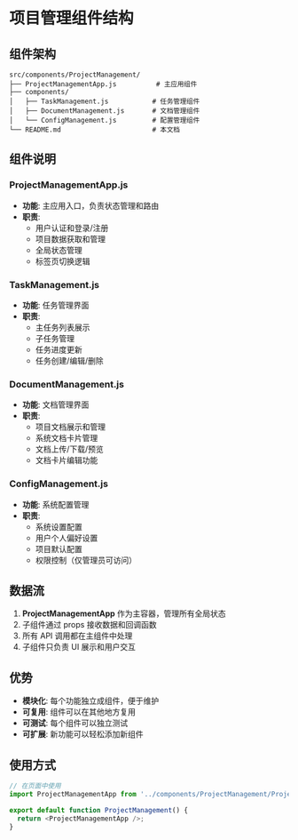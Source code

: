 # 项目管理组件结构

## 组件架构

```
src/components/ProjectManagement/
├── ProjectManagementApp.js          # 主应用组件
├── components/
│   ├── TaskManagement.js           # 任务管理组件
│   ├── DocumentManagement.js       # 文档管理组件
│   └── ConfigManagement.js         # 配置管理组件
└── README.md                       # 本文档
```

## 组件说明

### ProjectManagementApp.js
- **功能**: 主应用入口，负责状态管理和路由
- **职责**: 
  - 用户认证和登录/注册
  - 项目数据获取和管理
  - 全局状态管理
  - 标签页切换逻辑

### TaskManagement.js
- **功能**: 任务管理界面
- **职责**:
  - 主任务列表展示
  - 子任务管理
  - 任务进度更新
  - 任务创建/编辑/删除

### DocumentManagement.js
- **功能**: 文档管理界面
- **职责**:
  - 项目文档展示和管理
  - 系统文档卡片管理
  - 文档上传/下载/预览
  - 文档卡片编辑功能

### ConfigManagement.js
- **功能**: 系统配置管理
- **职责**:
  - 系统设置配置
  - 用户个人偏好设置
  - 项目默认配置
  - 权限控制（仅管理员可访问）

## 数据流

1. **ProjectManagementApp** 作为主容器，管理所有全局状态
2. 子组件通过 props 接收数据和回调函数
3. 所有 API 调用都在主组件中处理
4. 子组件只负责 UI 展示和用户交互

## 优势

- **模块化**: 每个功能独立成组件，便于维护
- **可复用**: 组件可以在其他地方复用
- **可测试**: 每个组件可以独立测试
- **可扩展**: 新功能可以轻松添加新组件

## 使用方式

```javascript
// 在页面中使用
import ProjectManagementApp from '../components/ProjectManagement/ProjectManagementApp';

export default function ProjectManagement() {
  return <ProjectManagementApp />;
}
```
